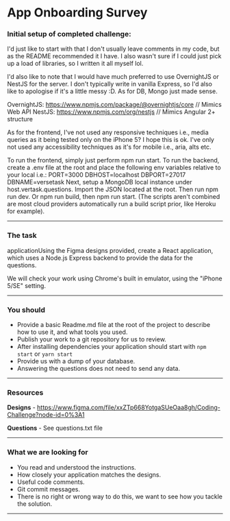 # App Onboarding Survey

### Initial setup of completed challenge: 

I'd just like to start with that I don't usually leave comments in my code,
but as the README recommended it I have.
I also wasn't sure if I could just pick up a load of libraries, so I written it
all myself lol.

I'd also like to note that I would have much preferred to use OvernightJS or NestJS for the server.
I don't typically write in vanilla Express, so I'd also like to apologise if it's a little messy :D.
As for DB, Mongo just made sense.

OvernightJS: https://www.npmjs.com/package/@overnightjs/core // Mimics Web API
NestJS: https://www.npmjs.com/org/nestjs // Mimics Angular 2+ structure

As for the frontend, I've not used any responsive techniques i.e., media queries as it being tested only
on the iPhone 5? I hope this is ok.
I've only not used any accessibility techniques as it's for mobile i.e., aria, alts etc.

To run the frontend, simply just perform npm run start.
To run the backend, create a .env file at the root and place the following env variables relative
to your local i.e.:
    PORT=3000
    DBHOST=localhost
    DBPORT=27017
    DBNAME=versetask
Next, setup a MongoDB local instance under host.vertask.questions.
Import the JSON located at the root.
Then run npm run dev. Or npm run build, then npm run start. (The scripts aren't combined are 
most cloud providers automatically run a build script prior, like Heroku for example).

---

### The task

applicationUsing the Figma designs provided, create a React application, which uses a Node.js Express backend to provide the data for the questions.

We will check your work using Chrome's built in emulator, using the "iPhone 5/SE" setting.

---

### You should

- Provide a basic Readme.md file at the root of the project to describe how to use it, and what tools you used.
- Publish your work to a git repository for us to review.
- After installing dependencies your application should start with `npm start` or `yarn start`
- Provide us with a dump of your database.
- Answering the questions does not need to send any data.

---

### Resources

**Designs** - https://www.figma.com/file/xxZTp668YotgaSUeOaa8gh/Coding-Challenge?node-id=0%3A1

**Questions** - See questions.txt file

---

### What we are looking for

- You read and understood the instructions.
- How closely your application matches the designs.
- Useful code comments.
- Git commit messages.
- There is no right or wrong way to do this, we want to see how you tackle the solution.

--- 



